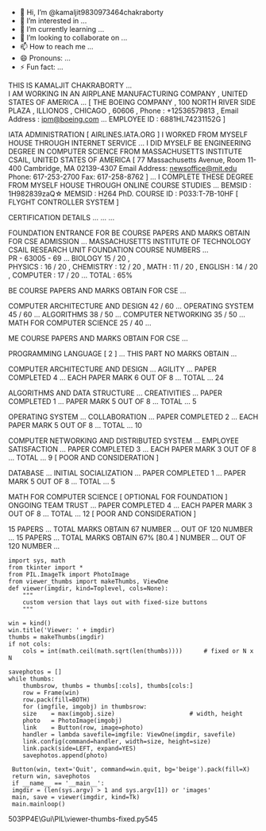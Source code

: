 - 👋 Hi, I’m @kamaljit9830973464chakraborty
- 👀 I’m interested in ...
- 🌱 I’m currently learning ...
- 💞️ I’m looking to collaborate on ...
- 📫 How to reach me ...
- 😄 Pronouns: ...
- ⚡ Fun fact: ...

<!---
kamaljit9830973464chakraborty/kamaljit9830973464chakraborty is a ✨ special ✨ repository because its `README.md` (this file) appears on your GitHub profile.
You can click the Preview link to take a look at your changes.
--->








THIS IS KAMALJIT CHAKRABORTY  ...  
I AM WORKING IN AN AIRPLANE MANUFACTURING COMPANY , UNITED STATES  OF AMERICA ... [
THE BOEING COMPANY , 100 NORTH RIVER SIDE PLAZA , ILLIONOS , CHICAGO , 60606 , 
Phone : +12536579813 , Email Address : ipm@boeing.com ...
EMPLOYEE ID : 6881HL74231152G ] 

IATA ADMINISTRATION  [ AIRLINES.IATA.ORG ]
I WORKED FROM MYSELF HOUSE THROUGH INTERNET SERVICE ... 
I DID MYSELF BE ENGINEERING DEGREE IN COMPUTER SCIENCE FROM 
MASSACHUSETTS INSTITUTE CSAIL,  UNITED STATES OF AMERICA 
[ 77 Massachusetts Avenue, Room 11-400 
Cambridge, MA 02139-4307
Email Address: newsoffice@mit.edu
Phone: 617-253-2700
Fax: 617-258-8762 ] ... I COMPLETE THESE DEGREE FROM MYSELF HOUSE THROUGH ONLINE 
COURSE STUDIES ...
BEMSID : 1H982839zaQ☆
MEMSID : H264
PhD. COURSE ID : P033:T-7B-10HF [ FLYGHT CONTROLLER SYSTEM ]


CERTIFICATION DETAILS ... ... ... 

FOUNDATION ENTRANCE FOR BE COURSE PAPERS AND MARKS OBTAIN FOR CSE ADMISSION ... 
MASSACHUSETTS INSTITUTE OF TECHNOLOGY CSAIL RESEARCH UNIT FOUNDATION COURSE NUMBERS ...  
PR - 63005 - 69 ... 
BIOLOGY  15 / 20 ,  
PHYSICS : 16 / 20 , 
CHEMISTRY : 12 / 20 , 
MATH : 11 / 20 , 
ENGLISH : 14 / 20 , 
COMPUTER : 17 / 20 ... 
TOTAL : 65% 


BE COURSE PAPERS AND MARKS OBTAIN FOR CSE ... 


COMPUTER ARCHITECTURE AND DESIGN 42 / 60 ... 
OPERATING SYSTEM 45 / 60 ... 
ALGORITHMS 38 / 50  ... 
COMPUTER NETWORKING 35 / 50 ... 
MATH FOR COMPUTER SCIENCE 25 / 40 ...


ME COURSE PAPERS AND MARKS OBTAIN FOR CSE ... 

PROGRAMMING LANGUAGE [ 2 ] ... THIS PART NO MARKS OBTAIN ... 

COMPUTER ARCHITECTURE AND DESIGN ... AGILITY ... 
PAPER COMPLETED 4 ... EACH PAPER MARK 6 OUT OF 8 ... TOTAL ... 24

ALGORITHMS AND DATA STRUCTURE ... CREATIVITIES ... 
PAPER COMPLETED 1 ...  PAPER MARK 5 OUT OF 8 ... TOTAL ... 5
 

OPERATING SYSTEM ... COLLABORATION ... 
PAPER COMPLETED 2 ...  EACH PAPER MARK 5 OUT OF 8 ... TOTAL ... 10
  

COMPUTER NETWORKING AND DISTRIBUTED SYSTEM ... EMPLOYEE SATISFACTION ... 
PAPER COMPLETED 3 ...  EACH PAPER MARK 3 OUT OF 8 ... TOTAL ... 9 [ POOR AND CONSIDERATION ]


DATABASE ... INITIAL SOCIALIZATION ... 
PAPER COMPLETED 1 ...   PAPER MARK 5 OUT OF 8 ... TOTAL ... 5


MATH FOR COMPUTER SCIENCE  [ OPTIONAL FOR FOUNDATION ] ONGOING TEAM TRUST ... 
PAPER COMPLETED 4 ...  EACH PAPER MARK 3 OUT OF 8 ... TOTAL ... 12 [ POOR AND CONSIDERATION ]


15 PAPERS ... TOTAL MARKS OBTAIN 67 NUMBER ... OUT OF 120 NUMBER ... 
15 PAPERS ... TOTAL MARKS OBTAIN 67%  [80.4 ] NUMBER ... OUT OF 120 NUMBER ... 



    import sys, math
    from tkinter import * 
    from PIL.ImageTk import PhotoImage 
    from viewer_thumbs import makeThumbs, ViewOne 
    def viewer(imgdir, kind=Toplevel, cols=None):    
        """    
        custom version that lays out with fixed-size buttons    
        """
    
    win = kind()    
    win.title('Viewer: ' + imgdir)    
    thumbs = makeThumbs(imgdir)    
    if not cols:        
        cols = int(math.ceil(math.sqrt(len(thumbs))))      # fixed or N x N    
    
    savephotos = []    
    while thumbs:        
        thumbsrow, thumbs = thumbs[:cols], thumbs[cols:]        
        row = Frame(win)        
        row.pack(fill=BOTH)        
        for (imgfile, imgobj) in thumbsrow:            
        size    = max(imgobj.size)                     # width, height            
        photo   = PhotoImage(imgobj)            
        link    = Button(row, image=photo)
        handler = lambda savefile=imgfile: ViewOne(imgdir, savefile)            
        link.config(command=handler, width=size, height=size)            
        link.pack(side=LEFT, expand=YES)            
        savephotos.append(photo)    
        
     Button(win, text='Quit', command=win.quit, bg='beige').pack(fill=X)    
     return win, savephotos 
     if __name__ == '__main__':    
     imgdir = (len(sys.argv) > 1 and sys.argv[1]) or 'images'    
     main, save = viewer(imgdir, kind=Tk)    
     main.mainloop()



503PP4E\Gui\PIL\viewer-thumbs-fixed.py545
